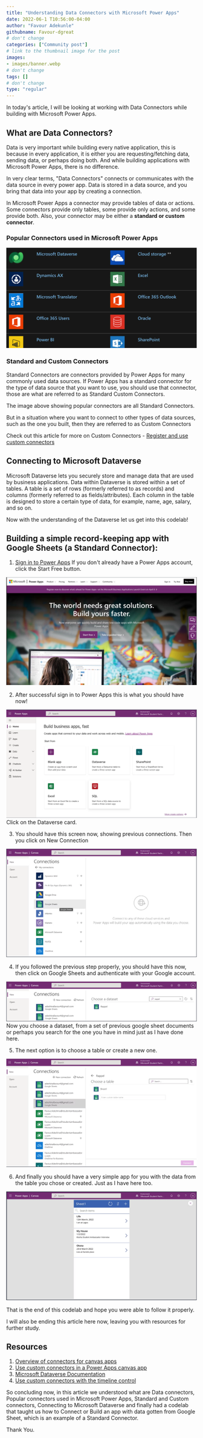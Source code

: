 ```yaml
---
title: "Understanding Data Connectors with Microsoft Power Apps"
date: 2022-06-1 T10:56:00-04:00
author: "Favour Adekunle"
githubname: Favour-dgreat
# don't change
categories: ["Community post"]
# link to the thumbnail image for the post
images:
- images/banner.webp
# don't change
tags: []
# don't change
type: "regular"
---
```


In today's article, I will be looking at working with Data Connectors while building with Microsoft Power Apps. 

## What are Data Connectors?
Data is very important while building every native application, this is because in every application, it is either you are requesting/fetching data, sending data, or perhaps doing both. And while building applications with Microsoft Power Apps, there is no difference. 

In very clear terms, "Data Connectors" connects or communicates with the data source in every power app. Data is stored in a data source, and you bring that data into your app by creating a connection.

In Microsoft Power Apps a connector may provide tables of data or actions. Some connectors provide only tables, some provide only actions, and some provide both. Also, your connector may be either a **standard or custom connector**.


### Popular Connectors used in Microsoft Power Apps


![banner.webp](images/banner.webp)


### Standard and Custom Connectors
Standard Connectors are connectors provided by Power Apps for many commonly used data sources. If Power Apps has a standard connector for the type of data source that you want to use, you should use that connector, those are what are referred to as Standard Custom Connectors.

The image above showing popular connectors are all Standard Connectors. 

But in a situation where you want to connect to other types of data sources, such as the one you built, then they are referred to as Custom Connectors 

Check out this article for more on  Custom Connectors - [Register and use custom connectors](https://docs.microsoft.com/powerapps/maker/canvas-apps/register-custom-api)


## Connecting to Microsoft Dataverse

Microsoft Dataverse lets you securely store and manage data that are used by business applications. 
Data within Dataverse is stored within a set of tables. A table is a set of rows (formerly referred to as records) and columns (formerly referred to as fields/attributes). Each column in the table is designed to store a certain type of data, for example, name, age, salary, and so on.

Now with the understanding of the Dataverse let us get into this codelab!

## Building a simple record-keeping app with Google Sheets (a Standard Connector):
1. [Sign in to Power Apps](https://powerapps.microsoft.com/en-gb/) If you don't already have a Power Apps account, click the Start Free button. 

![Power Apps HomePage Screenshot](images/image1.png)

2. After successful sign in to Power Apps this is what you should have now! 

![Power Apps Screen after successful sign-in](images/image2.png) 
Click on the Dataverse card. 

3. You should have this screen now, showing previous connections. Then you click on New Connection

![PowerApps Connection screen](images/image3.png)

4. If you followed the previous step properly, you should have this now, then click on Google Sheets and authenticate with your Google account. 

![google sheet connection power pages screenshot](images/image4.png)
Now you choose a dataset, from a set of previous google sheet documents or perhaps you search for the one you have in mind just as I have done here. 

5. The next option is to choose a table or create a new one. 

![Power Pages Connection sheet](images/image5.png)

6. And finally you should have a very simple app for you with the data from the table you chose or created. Just as I have here too. 

![App screen](images/image6.png)

That is the end of this codelab and hope you were able to follow it properly. 

I will also be ending this article here now, leaving you with resources for further study. 

## Resources
1. [Overview of connectors for canvas apps](https://docs.microsoft.com/powerapps/maker/canvas-apps/connections-list)
2. [Use custom connectors in a Power Apps canvas app](https://docs.microsoft.com/learn/modules/use-custom-connectors-in-powerapps-canvas-app/)
3. [Microsoft Dataverse Documentation](https://docs.microsoft.com/powerapps/maker/data-platform/)
4. [Use custom connectors with the timeline control](https://docs.microsoft.com/powerapps/maker/model-driven-apps/custom-connectors-timeline-control)

So concluding now, in this article we understood what are Data connectors, Popular connectors used in Microsoft Power Apps, Standard and Custom connectors, Connecting to Microsoft Dataverse and finally had a codelab that taught us how to Connect or Build an app with data gotten from Google Sheet, which is an example of a Standard Connector. 

Thank You. 
